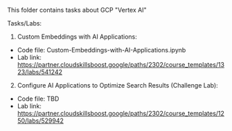 This folder contains tasks about GCP "Vertex AI"

Tasks/Labs:
 
1. Custom Embeddings with AI Applications:
  - Code file: Custom-Embeddings-with-AI-Applications.ipynb
  - Lab link: https://partner.cloudskillsboost.google/paths/2302/course_templates/1323/labs/541242

2. Configure AI Applications to Optimize Search Results (Challenge Lab):
  - Code file: TBD
  - Lab link: https://partner.cloudskillsboost.google/paths/2302/course_templates/1250/labs/529942